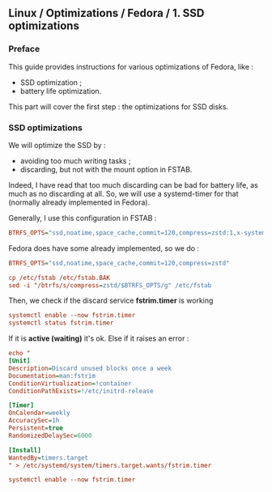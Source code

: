 ## Linux / Optimizations / Fedora / 1. SSD optimizations

### Preface

This guide provides instructions for various optimizations of Fedora, like :
- SSD optimization ;
- battery life optimization.

This part will cover the first step : the optimizations for SSD disks.

### SSD optimizations

We will optimize the SSD by :
- avoiding too much writing tasks ;
- discarding, but not with the mount option in FSTAB.

Indeed, I have read that too much discarding can be bad for battery life, as much as no discarding at all.
So, we will use a systemd-timer for that (normally already implemented in Fedora).

Generally, I use this configuration in FSTAB :
```ini
BTRFS_OPTS="ssd,noatime,space_cache,commit=120,compress=zstd:1,x-systemd.device-timeout=0"
```
Fedora does have some already implemented, so we do :

```ini
BTRFS_OPTS="ssd,noatime,space_cache,commit=120,compress=zstd"

cp /etc/fstab /etc/fstab.BAK
sed -i "/btrfs/s/compress=zstd/$BTRFS_OPTS/g" /etc/fstab
```
Then, we check if the discard service **fstrim.timer** is working

```ini
systemctl enable --now fstrim.timer
systemctl status fstrim.timer
```

If it is **active (waiting)** it's ok.
Else if it raises an error :
```ini
echo "
[Unit]
Description=Discard unused blocks once a week
Documentation=man:fstrim
ConditionVirtualization=!container
ConditionPathExists=!/etc/initrd-release

[Timer]
OnCalendar=weekly
AccuracySec=1h
Persistent=true
RandomizedDelaySec=6000

[Install]
WantedBy=timers.target
" > /etc/systemd/system/timers.target.wants/fstrim.timer

systemctl enable --now fstrim.timer
```
